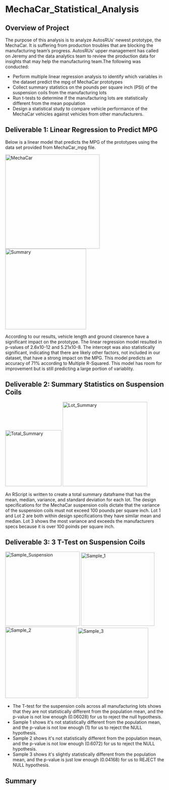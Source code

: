 # MechaCar_Statistical_Analysis

## Overview of Project
The purpose of this analysis is to analyze AutosRUs’ newest prototype, the MechaCar. It is suffering from production troubles that are blocking the manufacturing team’s progress. AutosRUs’ upper management has called on Jeremy and the data analytics team to review the production data for insights that may help the manufacturing team.The following was conducted:

* Perform multiple linear regression analysis to identify which variables in the dataset predict the mpg of MechaCar prototypes
* Collect summary statistics on the pounds per square inch (PSI) of the suspension coils from the manufacturing lots
* Run t-tests to determine if the manufacturing lots are statistically different from the mean population
* Design a statistical study to compare vehicle performance of the MechaCar vehicles against vehicles from other manufacturers.

## Deliverable 1: Linear Regression to Predict MPG

Below is a linear model that predicts the MPG of the prototypes using the data set provided from MechaCar_mpg file. 

<img width="299" alt="MechaCar" src="https://user-images.githubusercontent.com/95591222/161445548-e21ba30e-7e0b-4252-8d8b-e0d1fe69b8eb.png">
<img width="256" alt="Summary " src="https://user-images.githubusercontent.com/95591222/161445577-99d06206-e8fc-4f61-aceb-36c28c26b466.png">

According to our results, vehicle length and ground clearence have a significant impact on the prototype. The linear regression model resulted in p-values of 2.6x10-12 and 5.21x10-8. The intercept was also statistically significant, indicating that there are likely other factors, not included in our dataset, that have a strong impact on the MPG. This model predicts an accuracy of 71% according to Multiple R-Squared. This model has room for improvement but is still predicting a large portion of variablity. 

## Deliverable 2: Summary Statistics on Suspension Coils

<img width="178" alt="Total_Summary" src="https://user-images.githubusercontent.com/95591222/161452316-e1a96d4b-e4db-4b1b-a515-47acac18da93.png">
<img width="268" alt="Lot_Summary" src="https://user-images.githubusercontent.com/95591222/161452318-42e95a68-71e4-400e-a127-3dc3c5f2845b.png">

An RScript is written to create a total summary dataframe that has the mean, median, variance, and standard deviation for each lot. The design specifications for the MechaCar suspension coils dictate that the variance of the suspension coils must not exceed 100 pounds per square inch. Lot 1 and Lot 2 are both within design specifications they have similar mean and median. Lot 3 shows the most variance and exceeds the manufacturers specs because it is over 100 poinds per square inch.


## Deliverable 3: 3 T-Test on Suspension Coils

<img width="236" alt="Sample_Suspension" src="https://user-images.githubusercontent.com/95591222/161445662-485b5b03-309f-4d60-806c-851959a383fa.png">
<img width="233" alt="Sample_1" src="https://user-images.githubusercontent.com/95591222/161445888-60dcc7a1-4da3-406d-bf49-f514a9036f3f.png">
<img width="226" alt="Sample_2" src="https://user-images.githubusercontent.com/95591222/161445891-3c297f93-f247-4ea4-ab03-d5b8462856e6.png">
<img width="223" alt="Sample_3" src="https://user-images.githubusercontent.com/95591222/161445893-edcbbb14-2ac0-4f5a-9956-601d60ef0b95.png">

* The T-test for the suspension coils across all manufacturing lots shows that they are not statistically different from the population mean, and the p-value is not low enough (0.06028) for us to reject the null hypothesis.
* Sample 1 shows it's not statistically different from the population mean, and the p-value is not low enough (1) for us to reject the NULL hypothesis.
* Sample 2 shows it's not statistically different from the population mean, and the p-value is not low enough (0.6072) for us to reject the NULL hypothesis.
* Sample 3 shows it's slightly statistically different from the population mean, and the p-value is just low enough (0.04168) for us to REJECT the NULL hypothesis. 


## Summary

